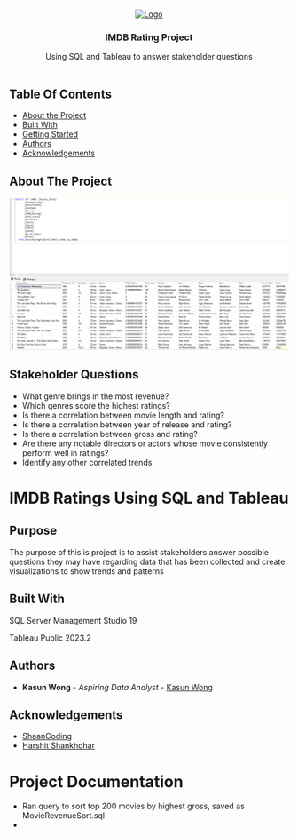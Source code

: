 <br/>
<p align="center">
  <a href="https://github.com/Kasun Wong/SQLPortfolio">
    <img src="https://cdn.freebiesupply.com/images/large/2x/imdb-logo-transparent.png" alt="Logo" width="80" height="80">
  </a>

  <h3 align="center">IMDB Rating Project</h3>

  <p align="center">
    Using SQL and Tableau to answer stakeholder questions
    <br/>
    <br/>
  </p>
</p>



## Table Of Contents

* [About the Project](#about-the-project)
* [Built With](#built-with)
* [Getting Started](#getting-started)
* [Authors](#authors)
* [Acknowledgements](#acknowledgements)

## About The Project

![Screen Shot](https://github.com/eTpMaxim/SQLPortfolio/blob/main/Movie%20SQL.png)

## Stakeholder Questions

- What genre brings in the most revenue?
- Which genres score the highest ratings?
- Is there a correlation between movie length and rating?
- Is there a correlation between year of release and rating?
- Is there a correlation between gross and rating?
- Are there any notable directors or actors whose movie consistently perform well in ratings?
- Identify any other correlated trends

# IMDB Ratings Using SQL and Tableau

## Purpose

The purpose of this is project is to assist stakeholders answer possible questions they may have regarding data that has been collected and create visualizations to show trends and patterns

## Built With

SQL Server Management Studio 19

Tableau Public 2023.2

## Authors

* **Kasun Wong** - *Aspiring Data Analyst* - [Kasun Wong](https://kasunwong.wixsite.com/portfolio)

## Acknowledgements

* [ShaanCoding](https://github.com/ShaanCoding/)
* [Harshit Shankhdhar](https://www.kaggle.com/datasets/harshitshankhdhar/imdb-dataset-of-top-1000-movies-and-tv-shows)

# Project Documentation

- Ran query to sort top 200 movies by highest gross, saved as MovieRevenueSort.sql
- 
